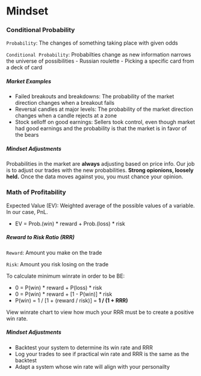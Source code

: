 # Mindset


### Conditional Probability

`Probability`: The changes of something taking place with given odds

`Conditional Probability`: Probabilties change as new information narrows the universe of 
  possibilities
    - Russian roulette
    - Picking a specific card from a deck of card

##### Market Examples

- Failed breakouts and breakdowns: The probability of the market direction changes when a 
  breakout fails
- Reversal candles at major levels: The probability of the market direction changes when a 
  candle rejects at a zone
- Stock selloff on good earnings: Sellers took control, even though market had good earnings 
  and the probability is that the market is in favor of the bears

##### Mindset Adjustments

Probabilities in the market are **always** adjusting based on price info. Our job is to adjust
our trades with the new probabilities. **Strong opionions, loosely held.** Once the data moves
against you, you must chance your opinion.


### Math of Profitability

Expected Value (EV): Weighted average of the possible values of a variable. In our case, PnL.
- EV = Prob.(win) * reward + Prob.(loss) * risk

##### Reward to Risk Ratio (RRR)

`Reward`: Amount you make on the trade

`Risk`: Amount you risk losing on the trade

To calculate minimum winrate in order to be BE:

- 0 = P(win) * reward + P(loss) * risk
- 0 = P(win) * reward + [1 - P(win)] * risk
- P(win) = 1 / [1 + (reward / risk)] = **1 / (1 + RRR)**

View winrate chart to view how much your RRR must be to create a positive win rate.

##### Mindset Adjustments

- Backtest your system to determine its win rate and RRR
- Log your trades to see if practical win rate and RRR is the same as the backtest
- Adapt a system whose win rate will align with your personailty
